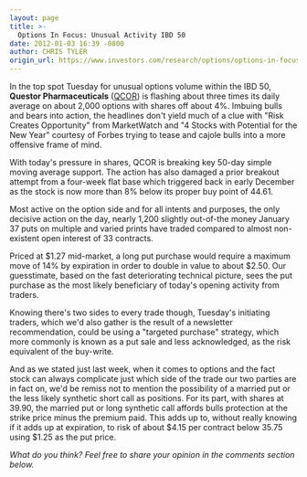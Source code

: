 ```yaml
---
layout: page
title: >-
  Options In Focus: Unusual Activity IBD 50
date: 2012-01-03 16:39 -0800
author: CHRIS TYLER
origin_url: https://www.investors.com/research/options/options-in-focus-unusual-activity-ibd-50/
---
```






In the top spot Tuesday for unusual options volume within the IBD 50, **Questor Pharmaceuticals**  ([QCOR](https://research.investors.com/quote.aspx?symbol=QCOR)) is flashing about three times its daily average on about 2,000 options with shares off about 4%. Imbuing bulls and bears into action, the headlines don't yield much of a clue with "Risk Creates Opportunity" from MarketWatch and "4 Stocks with Potential for the New Year" courtesy of Forbes trying to tease and cajole bulls into a more offensive frame of mind.

  

With today's pressure in shares, QCOR is breaking key 50-day simple moving average support. The action has also damaged a prior breakout attempt from a four-week flat base which triggered back in early December as the stock is now more than 8% below its proper buy point of 44.61. 

  

Most active on the option side and for all intents and purposes, the only decisive action on the day, nearly 1,200 slightly out-of-the money January 37 puts on multiple and varied prints have traded compared to almost non-existent open interest of 33 contracts. 

  

Priced at $1.27 mid-market, a long put purchase would require a maximum move of 14% by expiration in order to double in value to about $2.50. Our guesstimate, based on the fast deteriorating technical picture, sees the put purchase as the most likely beneficiary of today's opening activity from traders. 

  

Knowing there's two sides to every trade though, Tuesday's initiating traders, which we'd also gather is the result of a newsletter recommendation, could be using a "targeted purchase" strategy, which more commonly is known as a put sale and less acknowledged, as the risk equivalent of the buy-write.

  

And as we stated just last week, when it comes to options and the fact stock can always complicate just which side of the trade our two parties are in fact on, we'd be remiss not to mention the possibility of a married put or the less likely synthetic short call as positions. For its part, with shares at 39.90, the married put or long synthetic call affords bulls protection at the strike price minus the premium paid. This adds up to, without really knowing if it adds up at expiration, to risk of about $4.15 per contract below 35.75 using $1.25 as the put price.

  

*What do you think? Feel free to share your opinion in the comments section below.*




